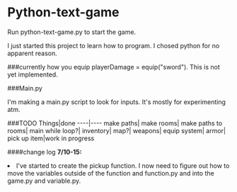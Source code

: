 # Python-text-game

Run python-text-game.py to start the game.

I just started this project to learn how to program. I chosed python for no apparent reason.



###currently how you equip
playerDamage = equip("sword"). This is not yet implemented.


###Main.py

I'm making a main.py script to look for inputs. It's mostly for experimenting atm.

###TODO
Things|done
----|----
make paths|
make rooms|
make paths to rooms|
main while loop?|
inventory|
map?|
weapons|
equip system|
armor|
pick up item|work in progress



####change log
<b>7/10-15:</b>  
<li>I've started to create the pickup function. I now need to figure out how to move the variables outside of the function and function.py and into the game.py and variable.py.
</li
